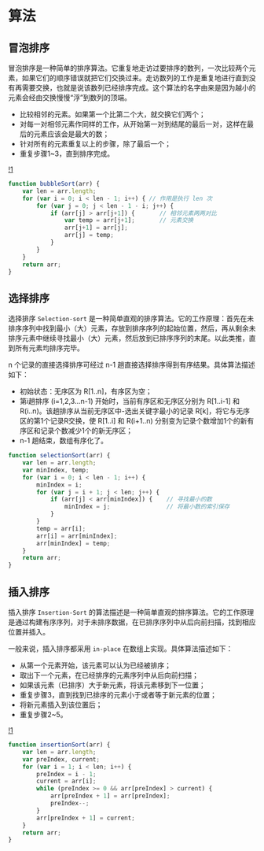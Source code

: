 # 算法

## 冒泡排序

冒泡排序是一种简单的排序算法。它重复地走访过要排序的数列，一次比较两个元素，如果它们的顺序错误就把它们交换过来。走访数列的工作是重复地进行直到没有再需要交换，也就是说该数列已经排序完成。这个算法的名字由来是因为越小的元素会经由交换慢慢“浮”到数列的顶端。

- 比较相邻的元素。如果第一个比第二个大，就交换它们两个；
- 对每一对相邻元素作同样的工作，从开始第一对到结尾的最后一对，这样在最后的元素应该会是最大的数；
- 针对所有的元素重复以上的步骤，除了最后一个；
- 重复步骤1~3，直到排序完成。

[!1](../image/640.jpg)

```js
function bubbleSort(arr) {
    var len = arr.length;
    for (var i = 0; i < len - 1; i++) { // 作用是执行 len 次
        for (var j = 0; j < len - 1 - i; j++) {
            if (arr[j] > arr[j+1]) {       // 相邻元素两两对比
                var temp = arr[j+1];       // 元素交换
                arr[j+1] = arr[j];
                arr[j] = temp;
            }
        }
    }
    return arr;
}
```

## 选择排序

选择排序 `Selection-sort` 是一种简单直观的排序算法。它的工作原理：首先在未排序序列中找到最小（大）元素，存放到排序序列的起始位置，然后，再从剩余未排序元素中继续寻找最小（大）元素，然后放到已排序序列的末尾。以此类推，直到所有元素均排序完毕。

n 个记录的直接选择排序可经过 n-1 趟直接选择排序得到有序结果。具体算法描述如下：

- 初始状态：无序区为 R[1..n]，有序区为空；
- 第i趟排序 (i=1,2,3…n-1) 开始时，当前有序区和无序区分别为 R[1..i-1] 和 R(i..n)。该趟排序从当前无序区中-选出关键字最小的记录 R[k]，将它与无序区的第1个记录R交换，使 R[1..i] 和 R(i+1..n) 分别变为记录个数增加1个的新有序区和记录个数减少1个的新无序区；
- n-1 趟结束，数组有序化了。

```js
function selectionSort(arr) {
    var len = arr.length;
    var minIndex, temp;
    for (var i = 0; i < len - 1; i++) {
        minIndex = i;
        for (var j = i + 1; j < len; j++) {
            if (arr[j] < arr[minIndex]) {    // 寻找最小的数
                minIndex = j;                // 将最小数的索引保存
            }
        }
        temp = arr[i];
        arr[i] = arr[minIndex];
        arr[minIndex] = temp;
    }
    return arr;
}
```

## 插入排序

插入排序 `Insertion-Sort` 的算法描述是一种简单直观的排序算法。它的工作原理是通过构建有序序列，对于未排序数据，在已排序序列中从后向前扫描，找到相应位置并插入。

一般来说，插入排序都采用 `in-place` 在数组上实现。具体算法描述如下：

- 从第一个元素开始，该元素可以认为已经被排序；
- 取出下一个元素，在已经排序的元素序列中从后向前扫描；
- 如果该元素（已排序）大于新元素，将该元素移到下一位置；
- 重复步骤3，直到找到已排序的元素小于或者等于新元素的位置；
- 将新元素插入到该位置后；
- 重复步骤2~5。

[!1](../image/640334456678.jpg)

```js
function insertionSort(arr) {
    var len = arr.length;
    var preIndex, current;
    for (var i = 1; i < len; i++) {
        preIndex = i - 1;
        current = arr[i];
        while (preIndex >= 0 && arr[preIndex] > current) {
            arr[preIndex + 1] = arr[preIndex];
            preIndex--;
        }
        arr[preIndex + 1] = current;
    }
    return arr;
}
```
